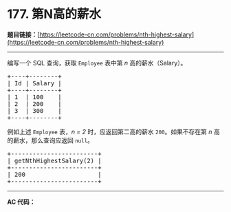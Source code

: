 # 177. 第N高的薪水

**题目链接：**[https://leetcode-cn.com/problems/nth-highest-salary](https://leetcode-cn.com/problems/nth-highest-salary)

---

<div class="content__1Y2H">
 <div class="notranslate">
  <p>编写一个 SQL 查询，获取 <code>Employee</code> 表中第&nbsp;<em>n&nbsp;</em>高的薪水（Salary）。</p> 
  <pre class="language-text">+----+--------+
| Id | Salary |
+----+--------+
| 1  | 100    |
| 2  | 200    |
| 3  | 300    |
+----+--------+
</pre> 
  <p>例如上述&nbsp;<code>Employee</code>&nbsp;表，<em>n = 2&nbsp;</em>时，应返回第二高的薪水&nbsp;<code>200</code>。如果不存在第&nbsp;<em>n&nbsp;</em>高的薪水，那么查询应返回&nbsp;<code>null</code>。</p> 
  <pre class="language-text">+------------------------+
| getNthHighestSalary(2) |
+------------------------+
| 200                    |
+------------------------+
</pre> 
 </div>
</div>

---

**AC 代码：**

```java

```